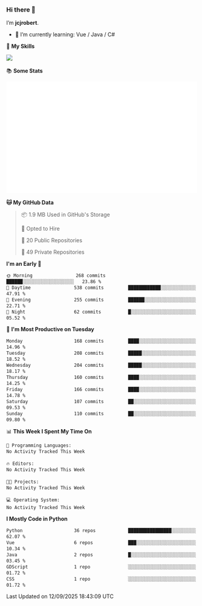 ### Hi there 👋

I’m **jcjrobert**.

- 🌱 I’m currently learning: Vue / Java / C#

🌟 **My Skills**

![](https://img.shields.io/badge/-Python-3e74a2?style=flat-square&logo=Python&logoColor=fff)

📚 **Some Stats**

![](https://github.com/jcjrobert/github-stats/blob/master/generated/overview.svg)

<!--START_SECTION:waka-->
**🐱 My GitHub Data** 

> 📦 1.9 MB Used in GitHub's Storage 
 > 
> 💼 Opted to Hire
 > 
> 📜 20 Public Repositories 
 > 
> 🔑 49 Private Repositories 
 > 
**I'm an Early 🐤** 

```text
🌞 Morning                268 commits         ██████░░░░░░░░░░░░░░░░░░░   23.86 % 
🌆 Daytime                538 commits         ████████████░░░░░░░░░░░░░   47.91 % 
🌃 Evening                255 commits         ██████░░░░░░░░░░░░░░░░░░░   22.71 % 
🌙 Night                  62 commits          █░░░░░░░░░░░░░░░░░░░░░░░░   05.52 % 
```
📅 **I'm Most Productive on Tuesday** 

```text
Monday                   168 commits         ████░░░░░░░░░░░░░░░░░░░░░   14.96 % 
Tuesday                  208 commits         █████░░░░░░░░░░░░░░░░░░░░   18.52 % 
Wednesday                204 commits         █████░░░░░░░░░░░░░░░░░░░░   18.17 % 
Thursday                 160 commits         ████░░░░░░░░░░░░░░░░░░░░░   14.25 % 
Friday                   166 commits         ████░░░░░░░░░░░░░░░░░░░░░   14.78 % 
Saturday                 107 commits         ██░░░░░░░░░░░░░░░░░░░░░░░   09.53 % 
Sunday                   110 commits         ██░░░░░░░░░░░░░░░░░░░░░░░   09.80 % 
```


📊 **This Week I Spent My Time On** 

```text
💬 Programming Languages: 
No Activity Tracked This Week

🔥 Editors: 
No Activity Tracked This Week

🐱‍💻 Projects: 
No Activity Tracked This Week

💻 Operating System: 
No Activity Tracked This Week
```

**I Mostly Code in Python** 

```text
Python                   36 repos            ████████████████░░░░░░░░░   62.07 % 
Vue                      6 repos             ███░░░░░░░░░░░░░░░░░░░░░░   10.34 % 
Java                     2 repos             █░░░░░░░░░░░░░░░░░░░░░░░░   03.45 % 
GDScript                 1 repo              ░░░░░░░░░░░░░░░░░░░░░░░░░   01.72 % 
CSS                      1 repo              ░░░░░░░░░░░░░░░░░░░░░░░░░   01.72 % 
```




 Last Updated on 12/09/2025 18:43:09 UTC
<!--END_SECTION:waka-->

